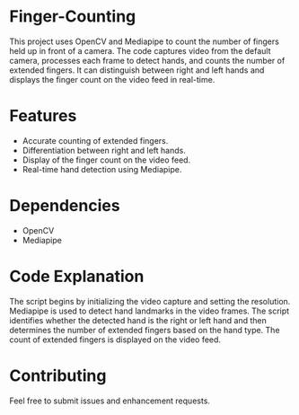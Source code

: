 # Finger-Counting
This project uses OpenCV and Mediapipe to count the number of fingers held up in front of a camera. The code captures video from the default camera, processes each frame to detect hands, and counts the number of extended fingers. It can distinguish between right and left hands and displays the finger count on the video feed in real-time.

# Features

+ Accurate counting of extended fingers.
+ Differentiation between right and left hands.
+ Display of the finger count on the video feed.
+ Real-time hand detection using Mediapipe.

# Dependencies

+ OpenCV
+ Mediapipe

# Code Explanation

The script begins by initializing the video capture and setting the resolution. Mediapipe is used to detect hand landmarks in the video frames. The script identifies whether the detected hand is the right or left hand and then determines the number of extended fingers based on the hand type. The count of extended fingers is displayed on the video feed.

# Contributing

Feel free to submit issues and enhancement requests.

